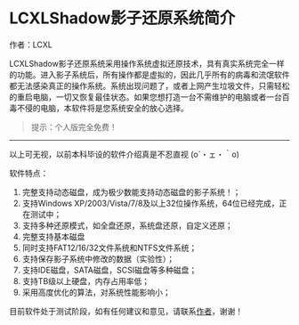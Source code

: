 # LCXLShadow影子还原系统简介

作者：LCXL


LCXLShadow影子还原系统采用操作系统虚拟还原技术，具有真实系统完全一样的功能。进入影子系统后，所有操作都是虚拟的，因此几乎所有的病毒和流氓软件都无法感染真正的操作系统。系统出现问题了，或者上网产生垃圾文件，只需轻松的重启电脑，一切又恢复最佳状态。如果您想打造一台不需维护的电脑或者一台百毒不侵的电脑，本软件将是您系统安全的放心选择。


> 提示：个人版完全免费！

-------

以上可无视，以前本科毕设的软件介绍真是不忍直视 (o´・ェ・｀o)

软件特点：

1.	完整支持动态磁盘，成为极少数能支持动态磁盘的影子系统！；
2.	支持Windows XP/2003/Vista/7/8及以上32位操作系统，64位已经完成，正在测试中；
3.	支持多种还原模式，如全盘还原，系统盘还原，自定义还原；
4.	完整支持基本磁盘
5.	同时支持FAT12/16/32文件系统和NTFS文件系统；
6.	支持保存影子系统中修改的数据（实验性）；
7.	支持IDE磁盘，SATA磁盘，SCSI磁盘等多种磁盘；
8.	支持TB级以上硬盘，内存占用率低；
9.	采用高度优化的算法，对系统性能影响小；

目前软件处于测试阶段，如有任何建议和意见，请联系[作者](mailto:lcx87654321@163.com)，谢谢！
